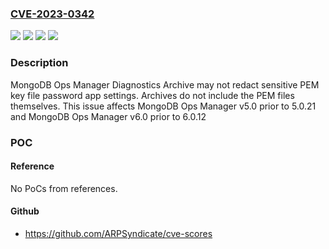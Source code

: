 ### [CVE-2023-0342](https://cve.mitre.org/cgi-bin/cvename.cgi?name=CVE-2023-0342)
![](https://img.shields.io/static/v1?label=Product&message=MongoDB%20Ops%20Manager%20&color=blue)
![](https://img.shields.io/static/v1?label=Version&message=v5.0%20&color=brightgreen)
![](https://img.shields.io/static/v1?label=Version&message=v6.0%20&color=brightgreen)
![](https://img.shields.io/static/v1?label=Vulnerability&message=CWE-497%20Exposure%20of%20System%20Data%20to%20an%20Unauthorized%20Control%20Sphere&color=brightgreen)

### Description

MongoDB Ops Manager Diagnostics Archive may not redact sensitive PEM key file password app settings. Archives do not include the PEM files themselves. This issue affects MongoDB Ops Manager v5.0 prior to 5.0.21 and MongoDB Ops Manager v6.0 prior to 6.0.12

### POC

#### Reference
No PoCs from references.

#### Github
- https://github.com/ARPSyndicate/cve-scores

